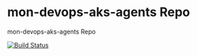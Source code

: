 # mon-devops-aks-agents Repo

mon-devops-aks-agents Repo


[![Build Status](https://dev.azure.com/logion-mon/mon/_apis/build/status/AksCalculatorDemoGit?branchName=develop)](https://dev.azure.com/logion-mon/mon/_build/latest?definitionId=6&branchName=develop)
